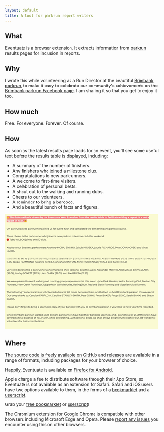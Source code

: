 ```yaml
---
layout: default
title: A tool for parkrun report writers
---
```


## What

Eventuate is a browser extension. It extracts information from
[parkrun](https://www.parkrun.com/) results pages for inclusion in reports.

## Why

I wrote this while volunteering as a Run Director at the beautiful
[Brimbank parkrun](https://www.parkrun.com.au/brimbank/), to make it easy to
celebrate our community's achievements on the
[Brimbank parkrun Facebook page](https://www.facebook.com/brimbankparkrun). I am
sharing it so that you get to enjoy it too.

## How much

Free. For everyone. Forever. Of course.

## How

As soon as the latest results page loads for an event, you'll see some useful
text before the results table is displayed, including:

- A summary of the number of finishers.
- Any finishers who joined a milestone club.
- Congratulations to new parkrunners.
- A welcome to first-time visitors.
- A celebration of personal bests.
- A shout out to the walking and running clubs.
- Cheers to our volunteers.
- A reminder to bring a barcode.
- And a beautiful bunch of facts and figures.

![Eventuate extension showing results summary](./images/eventuate-results-summary.png)

## Where

[The source code is freely available on GitHub](https://github.com/johnsyweb/eventuate)
and [releases](https://github.com/johnsyweb/eventuate/releases/) are available
in a range of formats, including packages for your browser of choice.

Happily, Eventuate is available on [Firefox for Android](https://www.mozilla.org/firefox/browsers/mobile/android/).

Apple charge a fee to distribute software through their App Store, so Eventuate
is not available as an extension for Safari. Safari and iOS users have two
options available to them, in the forms of a
[bookmarklet](https://en.wikipedia.org/wiki/Bookmarklet) and a
[userscript](https://en.wikipedia.org/wiki/Userscript).

Grab your [free bookmarklet](./bookmarklet.html) or [userscript](./eventuate.user.js)!

The Chromium extension for Google Chrome is compatible with other browsers
including Microsoft Edge and Opera. Please
[report any issues](https://github.com/johnsyweb/eventuate/issues/new) you
encounter using this on other browsers.
